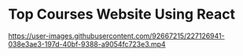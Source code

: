 # Top Courses Website Using React


https://user-images.githubusercontent.com/92667215/227126941-038e3ae3-197d-40bf-9388-a9054fc723e3.mp4

